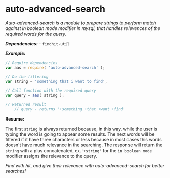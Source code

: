 # auto-advanced-search

*Auto-advanced-search is a module to prepare strings to perform match against in boolean mode modifier in mysql, that handles relevences of the required words for the query.*

***Dependencies:*** - ``findhit-util``

***Example:***

```js
// Require dependencies
var aas = require( 'auto-advanced-search' );

// Do the filtering
var string = 'something that i want to find',

// Call function with the required query
var query = aas( string );

// Returned result
	// query - returns '+something +that +want +find'
```

**Resume:**

The first `string` is always returned because, in this way, while the user is typing the word is going to appear some results. The next words will be filtered if it have three characters or less because in most cases this words doesn't have much relevance in the searching.
The response will return the `string` with a plus concatenated, ex.`'+string'` for the `in boolean mode` modifier assigns the relevance to the query.

*Find with hit, and give their relevance with auto-advanced-search for better searches!*